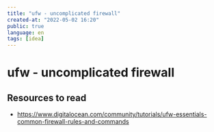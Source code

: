 ```yaml
---
title: "ufw - uncomplicated firewall"
created-at: "2022-05-02 16:20"
public: true
language: en
tags: [idea]
---
```


# ufw - uncomplicated firewall

## Resources to read
- https://www.digitalocean.com/community/tutorials/ufw-essentials-common-firewall-rules-and-commands

